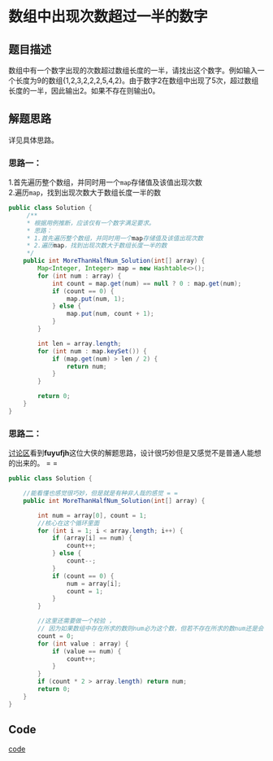 # 数组中出现次数超过一半的数字

## 题目描述
数组中有一个数字出现的次数超过数组长度的一半，请找出这个数字。例如输入一个长度为9的数组{1,2,3,2,2,2,5,4,2}。由于数字2在数组中出现了5次，超过数组长度的一半，因此输出2。如果不存在则输出0。
## 解题思路
详见具体思路。
### 思路一：
1.首先遍历整个数组，并同时用一个`map`存储值及该值出现次数<br/>
2.遍历`map`，找到出现次数大于数组长度一半的数
```java
public class Solution {
     /**
     * 根据用例推断，应该仅有一个数字满足要求。
     * 思路：
     * 1.首先遍历整个数组，并同时用一个map存储值及该值出现次数
     * 2.遍历map，找到出现次数大于数组长度一半的数
     */
    public int MoreThanHalfNum_Solution(int[] array) {
        Map<Integer, Integer> map = new Hashtable<>();
        for (int num : array) {
            int count = map.get(num) == null ? 0 : map.get(num);
            if (count == 0) {
                map.put(num, 1);
            } else {
                map.put(num, count + 1);
            }
        }

        int len = array.length;
        for (int num : map.keySet()) {
            if (map.get(num) > len / 2) {
                return num;
            }
        }

        return 0;
    }
}
```

### 思路二：
[讨论区](https://www.nowcoder.com/questionTerminal/e8a1b01a2df14cb2b228b30ee6a92163?f=discussion)看到**fuyufjh**这位大侠的解题思路，设计很巧妙但是又感觉不是普通人能想的出来的。 = =
```java
public class Solution {

    //能看懂也感觉很巧妙，但是就是有种非人哉的感觉 = =
    public int MoreThanHalfNum_Solution(int[] array) {

        int num = array[0], count = 1;
        //核心在这个循环里面
        for (int i = 1; i < array.length; i++) {
            if (array[i] == num) {
                count++;
            } else {
                count--;
            }
            if (count == 0) {
                num = array[i];
                count = 1;
            }
        }

        //这里还需要做一个校验 ，
        // 因为如果数组中存在所求的数则num必为这个数，但若不存在所求的数num还是会有值
        count = 0;
        for (int value : array) {
            if (value == num) {
                count++;
            }
        }
        if (count * 2 > array.length) return num;
        return 0;
    }
}
```

## Code
[code](../code/Test28.java)<br/>
